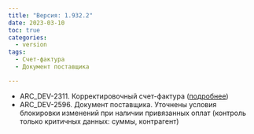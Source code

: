 ```yaml
---
title: "Версия: 1.932.2"
date: 2023-03-10
toc: true
categories:
  - version
tags:
  - Счет-фактура
  - Документ поставщика

---
```


-   ARC_DEV-2311. Корректировочный счет-фактура ([подробнее](https://docs.arctl.ru/docs/customers/inv_correct/))
-   ARC_DEV-2596. Документ поставщика. Уточнены условия блокировки изменений при наличии привязанных оплат (контроль только критичных данных: суммы, контрагент)
